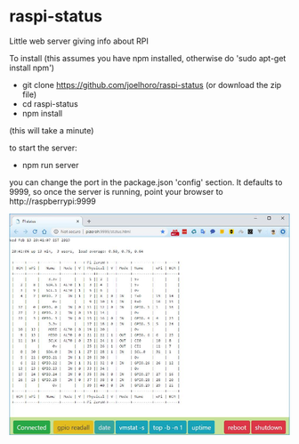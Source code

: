 # raspi-status
Little web server giving info about RPI

To install (this assumes you have npm installed, otherwise do 'sudo apt-get install npm')

* git clone https://github.com/joelhoro/raspi-status (or download the zip file)
* cd raspi-status
* npm install

(this will take a minute)

to start the server:

* npm run server

you can change the port in the package.json 'config' section. It defaults to 9999, so once the server is running, point your browser to http://raspberrypi:9999

![Screenshot image](https://github.com/joelhoro/raspi-status/blob/master/screenshot.jpg)



